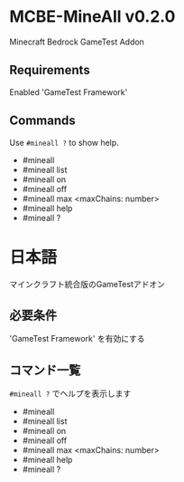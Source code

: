 # MCBE-MineAll v0.2.0
Minecraft Bedrock GameTest Addon

## Requirements
Enabled 'GameTest Framework'

## Commands
Use `#mineall ?` to show help.

* #mineall
* #mineall list
* #mineall on
* #mineall off
* #mineall max <maxChains: number>
* #mineall help
* #mineall ?



# 日本語
マインクラフト統合版のGameTestアドオン

## 必要条件
'GameTest Framework' を有効にする

## コマンド一覧
`#mineall ?` でヘルプを表示します

* #mineall
* #mineall list
* #mineall on
* #mineall off
* #mineall max <maxChains: number>
* #mineall help
* #mineall ?

